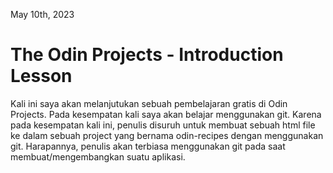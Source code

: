 May 10th, 2023

# The Odin Projects - Introduction Lesson

Kali ini saya akan melanjutukan sebuah pembelajaran gratis di Odin Projects. Pada kesempatan kali saya akan belajar menggunakan git. Karena pada kesempatan kali ini, penulis disuruh untuk membuat sebuah html file ke dalam sebuah project yang bernama odin-recipes dengan menggunakan git. Harapannya, penulis akan terbiasa menggunakan git pada saat membuat/mengembangkan suatu aplikasi.  

